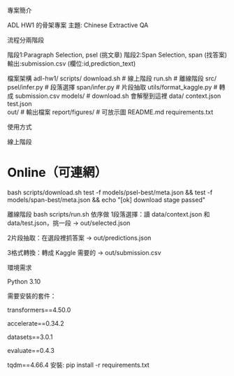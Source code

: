 ﻿專案簡介

ADL HW1 的骨架專案 
主題: Chinese Extractive QA

流程分兩階段

階段1:Paragraph Selection, psel (挑文章)
階段2:Span Selection, span (找答案)
輸出:submission.csv (欄位:id,prediction_text)

檔案架構
adl-hw1/
  scripts/
    download.sh   # 線上階段
    run.sh        # 離線階段
  src/
    psel/infer.py       # 段落選擇
    span/infer.py       # 片段抽取
    utils/format_kaggle.py # 轉成 submission.csv
  models/         # download.sh 會解壓到這裡
  data/
    context.json  
    test.json     
  out/            # 輸出檔案
  report/figures/ # 可放示圖
  README.md
  requirements.txt


使用方式


線上階段
# Online（可連網）
bash scripts/download.sh
test -f models/psel-best/meta.json && test -f models/span-best/meta.json && echo "[ok] download stage passed"

離線階段
bash scripts/run.sh
依序做
1段落選擇：讀 data/context.json 和 data/test.json，挑一段 → out/selected.json

2片段抽取：在選段裡抓答案 → out/predictions.json

3格式轉換：轉成 Kaggle 需要的 → out/submission.csv


環境需求

Python 3.10

需要安裝的套件：

transformers==4.50.0

accelerate==0.34.2

datasets==3.0.1

evaluate==0.4.3

tqdm==4.66.4
安裝:
pip install -r requirements.txt
